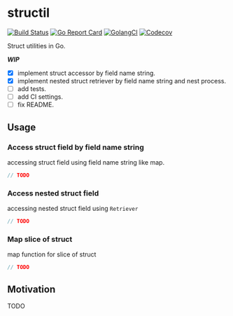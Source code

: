 # structil

[![Build Status](https://travis-ci.org/goldeneggg/structil.svg?branch=master)](https://travis-ci.org/goldeneggg/structil)
[![Go Report Card](https://goreportcard.com/badge/github.com/goldeneggg/structil)](https://goreportcard.com/report/github.com/goldeneggg/structil)
[![GolangCI](https://golangci.com/badges/github.com/goldeneggg/gat.svg)](https://golangci.com/r/github.com/goldeneggg/structil)
[![Codecov](https://codecov.io/github/goldeneggg/structil/coverage.svg?branch=master)](https://codecov.io/github/goldeneggg/structil?branch=master)

Struct utilities in Go.

___WIP___

- [x] implement struct accessor by field name string.
- [x] implement nested struct retriever by field name string and nest process.
- [ ] add tests.
- [ ] add CI settings.
- [ ] fix README.

## Usage

### Access struct field by field name string
accessing struct field using field name string like map.

```go
// TODO


```

### Access nested struct field
accessing nested struct field using `Retriever`

```go
// TODO


```

### Map slice of struct
map function for slice of struct

```go
// TODO


```

## Motivation
TODO
